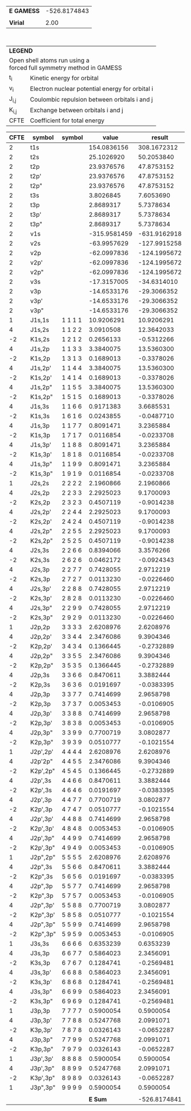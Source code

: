 <div class="grid-wrapper" id="integrals-table-18">

<div id="table1">

|              |              |
| ------------ | ------------ |
| **E GAMESS** | -526.8174843 |
|              |              |
| **Virial**   | 2.00         |

<table style="margin-top: 3rem">
<tr>
  <td colspan="2">
    <b>LEGEND</b>
  </td>
</tr>
<tr>
  <td colspan="2">
    Open shell atoms run using a <br>forced full symmetry method in GAMESS
  </td>
</tr>
<tr>
  <td>t<sub>i</sub></td> <td> Kinetic energy for orbital</td>
</tr>
<tr>
  <td>v<sub>i</sub></td> <td>Electron nuclear potential energy for orbital i</td>
</tr>
<tr>
  <td>J<sub>i,j</sub></td>	<td>Coulombic repulsion between orbitals i and j</td>
</tr>
<tr>
  <td>K<sub>i,j</sub></td>  <td>Exchange between orbitals i and j</td>
</tr>
<tr>
  <td>CFTE</td> <td>Coefficient for total energy</td>
</tr>
</table>

</div>

<div id="table2">

| CFTE | symbol   | symbol  | value        | result       |
| ---- | -------- | ------- | ------------ | ------------ |
| 2    | t1s      |         | 154.0836156  | 308.1672312  |
| 2    | t2s      |         | 25.1026920   | 50.2053840   |
| 2    | t2p      |         | 23.9376576   | 47.8753152   |
| 2    | t2p'     |         | 23.9376576   | 47.8753152   |
| 2    | t2p"     |         | 23.9376576   | 47.8753152   |
| 2    | t3s      |         | 3.8026845    | 7.6053690    |
| 2    | t3p      |         | 2.8689317    | 5.7378634    |
| 2    | t3p'     |         | 2.8689317    | 5.7378634    |
| 2    | t3p"     |         | 2.8689317    | 5.7378634    |
| 2    | v1s      |         | -315.9581459 | -631.9162918 |
| 2    | v2s      |         | -63.9957629  | -127.9915258 |
| 2    | v2p      |         | -62.0997836  | -124.1995672 |
| 2    | v2p'     |         | -62.0997836  | -124.1995672 |
| 2    | v2p"     |         | -62.0997836  | -124.1995672 |
| 2    | v3s      |         | -17.3157005  | -34.6314010  |
| 2    | v3p      |         | -14.6533176  | -29.3066352  |
| 2    | v3p'     |         | -14.6533176  | -29.3066352  |
| 2    | v3p"     |         | -14.6533176  | -29.3066352  |
| 1    | J1s,1s   | 1 1 1 1 | 10.9206291   | 10.9206291   |
| 4    | J1s,2s   | 1 1 2 2 | 3.0910508    | 12.3642033   |
| -2   | K1s,2s   | 1 2 1 2 | 0.2656133    | -0.5312266   |
| 4    | J1s,2p   | 1 1 3 3 | 3.3840075    | 13.5360300   |
| -2   | K1s,2p   | 1 3 1 3 | 0.1689013    | -0.3378026   |
| 4    | J1s,2p'  | 1 1 4 4 | 3.3840075    | 13.5360300   |
| -2   | K1s,2p'  | 1 4 1 4 | 0.1689013    | -0.3378026   |
| 4    | J1s,2p"  | 1 1 5 5 | 3.3840075    | 13.5360300   |
| -2   | K1s,2p"  | 1 5 1 5 | 0.1689013    | -0.3378026   |
| 4    | J1s,3s   | 1 1 6 6 | 0.9171383    | 3.6685531    |
| -2   | K1s,3s   | 1 6 1 6 | 0.0243855    | -0.0487710   |
| 4    | J1s,3p   | 1 1 7 7 | 0.8091471    | 3.2365884    |
| -2   | K1s,3p   | 1 7 1 7 | 0.0116854    | -0.0233708   |
| 4    | J1s,3p'  | 1 1 8 8 | 0.8091471    | 3.2365884    |
| -2   | K1s,3p'  | 1 8 1 8 | 0.0116854    | -0.0233708   |
| 4    | J1s,3p"  | 1 1 9 9 | 0.8091471    | 3.2365884    |
| -2   | K1s,3p"  | 1 9 1 9 | 0.0116854    | -0.0233708   |
| 1    | J2s,2s   | 2 2 2 2 | 2.1960866    | 2.1960866    |
| 4    | J2s,2p   | 2 2 3 3 | 2.2925023    | 9.1700093    |
| -2   | K2s,2p   | 2 3 2 3 | 0.4507119    | -0.9014238   |
| 4    | J2s,2p'  | 2 2 4 4 | 2.2925023    | 9.1700093    |
| -2   | K2s,2p'  | 2 4 2 4 | 0.4507119    | -0.9014238   |
| 4    | J2s,2p"  | 2 2 5 5 | 2.2925023    | 9.1700093    |
| -2   | K2s,2p"  | 2 5 2 5 | 0.4507119    | -0.9014238   |
| 4    | J2s,3s   | 2 2 6 6 | 0.8394066    | 3.3576266    |
| -2   | K2s,3s   | 2 6 2 6 | 0.0462172    | -0.0924343   |
| 4    | J2s,3p   | 2 2 7 7 | 0.7428055    | 2.9712219    |
| -2   | K2s,3p   | 2 7 2 7 | 0.0113230    | -0.0226460   |
| 4    | J2s,3p'  | 2 2 8 8 | 0.7428055    | 2.9712219    |
| -2   | K2s,3p'  | 2 8 2 8 | 0.0113230    | -0.0226460   |
| 4    | J2s,3p"  | 2 2 9 9 | 0.7428055    | 2.9712219    |
| -2   | K2s,3p"  | 2 9 2 9 | 0.0113230    | -0.0226460   |
| 1    | J2p,2p   | 3 3 3 3 | 2.6208976    | 2.6208976    |
| 4    | J2p,2p'  | 3 3 4 4 | 2.3476086    | 9.3904346    |
| -2   | K2p,2p'  | 3 4 3 4 | 0.1366445    | -0.2732889   |
| 4    | J2p,2p"  | 3 3 5 5 | 2.3476086    | 9.3904346    |
| -2   | K2p,2p"  | 3 5 3 5 | 0.1366445    | -0.2732889   |
| 4    | J2p,3s   | 3 3 6 6 | 0.8470611    | 3.3882444    |
| -2   | K2p,3s   | 3 6 3 6 | 0.0191697    | -0.0383395   |
| 4    | J2p,3p   | 3 3 7 7 | 0.7414699    | 2.9658798    |
| -2   | K2p,3p   | 3 7 3 7 | 0.0053453    | -0.0106905   |
| 4    | J2p,3p'  | 3 3 8 8 | 0.7414699    | 2.9658798    |
| -2   | K2p,3p'  | 3 8 3 8 | 0.0053453    | -0.0106905   |
| 4    | J2p,3p"  | 3 3 9 9 | 0.7700719    | 3.0802877    |
| -2   | K2p,3p"  | 3 9 3 9 | 0.0510777    | -0.1021554   |
| 1    | J2p',2p' | 4 4 4 4 | 2.6208976    | 2.6208976    |
| 4    | J2p'2p"  | 4 4 5 5 | 2.3476086    | 9.3904346    |
| -2   | K2p',2p" | 4 5 4 5 | 0.1366445    | -0.2732889   |
| 4    | J2p',3s  | 4 4 6 6 | 0.8470611    | 3.3882444    |
| -2   | K2p',3s  | 4 6 4 6 | 0.0191697    | -0.0383395   |
| 4    | J2p',3p  | 4 4 7 7 | 0.7700719    | 3.0802877    |
| -2   | K2p',3p  | 4 7 4 7 | 0.0510777    | -0.1021554   |
| 4    | J2p',3p' | 4 4 8 8 | 0.7414699    | 2.9658798    |
| -2   | K2p',3p' | 4 8 4 8 | 0.0053453    | -0.0106905   |
| 4    | J2p',3p" | 4 4 9 9 | 0.7414699    | 2.9658798    |
| -2   | K2p',3p" | 4 9 4 9 | 0.0053453    | -0.0106905   |
| 1    | J2p",2p" | 5 5 5 5 | 2.6208976    | 2.6208976    |
| 4    | J2p",3s  | 5 5 6 6 | 0.8470611    | 3.3882444    |
| -2   | K2p",3s  | 5 6 5 6 | 0.0191697    | -0.0383395   |
| 4    | J2p",3p  | 5 5 7 7 | 0.7414699    | 2.9658798    |
| -2   | K2p",3p  | 5 7 5 7 | 0.0053453    | -0.0106905   |
| 4    | J2p",3p' | 5 5 8 8 | 0.7700719    | 3.0802877    |
| -2   | K2p",3p' | 5 8 5 8 | 0.0510777    | -0.1021554   |
| 4    | J2p",3p" | 5 5 9 9 | 0.7414699    | 2.9658798    |
| -2   | K2p",3p" | 5 9 5 9 | 0.0053453    | -0.0106905   |
| 1    | J3s,3s   | 6 6 6 6 | 0.6353239    | 0.6353239    |
| 4    | J3s,3p   | 6 6 7 7 | 0.5864023    | 2.3456091    |
| -2   | K3s,3p   | 6 7 6 7 | 0.1284741    | -0.2569481   |
| 4    | J3s,3p'  | 6 6 8 8 | 0.5864023    | 2.3456091    |
| -2   | K3s,3p'  | 6 8 6 8 | 0.1284741    | -0.2569481   |
| 4    | J3s,3p"  | 6 6 9 9 | 0.5864023    | 2.3456091    |
| -2   | K3s,3p"  | 6 9 6 9 | 0.1284741    | -0.2569481   |
| 1    | J3p,3p   | 7 7 7 7 | 0.5900054    | 0.5900054    |
| 4    | J3p,3p'  | 7 7 8 8 | 0.5247768    | 2.0991071    |
| -2   | K3p,3p'  | 7 8 7 8 | 0.0326143    | -0.0652287   |
| 4    | J3p,3p"  | 7 7 9 9 | 0.5247768    | 2.0991071    |
| -2   | K3p,3p"  | 7 9 7 9 | 0.0326143    | -0.0652287   |
| 1    | J3p',3p' | 8 8 8 8 | 0.5900054    | 0.5900054    |
| 4    | J3p',3p" | 8 8 9 9 | 0.5247768    | 2.0991071    |
| -2   | K3p',3p" | 8 9 8 9 | 0.0326143    | -0.0652287   |
| 1    | J3p",3p" | 9 9 9 9 | 0.5900054    | 0.5900054    |
|      |          |         |              |              |
|      |          |         | **E Sum**    | -526.8174841 |

</div>

</div>
